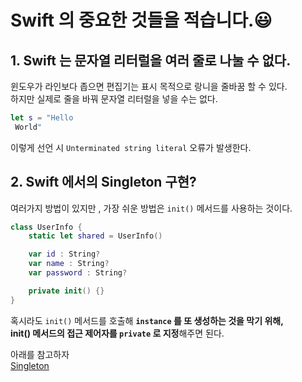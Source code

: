 # Swift 의 중요한 것들을 적습니다.😃

## 1.  Swift 는 문자열 리터럴을 여러 줄로 나눌 수 없다.

윈도우가 라인보다 좁으면 편집기는 표시 목적으로 랑니을 줄바꿈 할 수 있다.   
하지만 실제로 줄을 바꿔 문자열 리터럴을 넣을 수는 없다.   

```swift
let s = "Hello
 World"
```
이렇게 선언 시 ```Unterminated string literal```    오류가 발생한다.

## 2. Swift 에서의 Singleton 구현?

여러가지 방법이 있지만 , 가장 쉬운 방법은 ```init()``` 메서드를 사용하는 것이다.

```swift
class UserInfo {
    static let shared = UserInfo()

    var id : String?
    var name : String?
    var password : String?

    private init() {}
}
```
혹시라도 ```init()``` 메서드를 호출해 <b>```instance``` 를 또 생성하는 것을 막기 위해,    
init() 메서드의 접근 제어자를 ```private``` 로 지정</b>해주면 된다.

아래를 참고하자   
[Singleton](https://github.com/Mindohyeon/TIL/blob/main/Study/Design%20Pattern.md)
